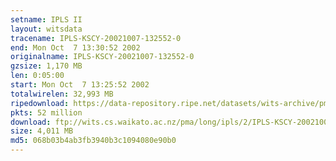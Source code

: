 ```yaml
---
setname: IPLS II
layout: witsdata
tracename: IPLS-KSCY-20021007-132552-0
end: Mon Oct  7 13:30:52 2002
originalname: IPLS-KSCY-20021007-132552-0
gzsize: 1,170 MB
len: 0:05:00
start: Mon Oct  7 13:25:52 2002
totalwirelen: 32,993 MB
ripedownload: https://data-repository.ripe.net/datasets/wits-archive/pma/long/ipls/2/IPLS-KSCY-20021007-132552-0.gz
pkts: 52 million
download: ftp://wits.cs.waikato.ac.nz/pma/long/ipls/2/IPLS-KSCY-20021007-132552-0.gz
size: 4,011 MB
md5: 068b03b4ab3fb3940b3c1094080e90b0
---
```

